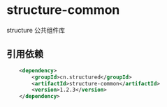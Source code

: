 # structure-common

structure 公共组件库

## 引用依赖

```xml
    <dependency>
        <groupId>cn.structured</groupId>
        <artifactId>structure-common</artifactId>
        <version>1.2.3</version>
    </dependency>
```
